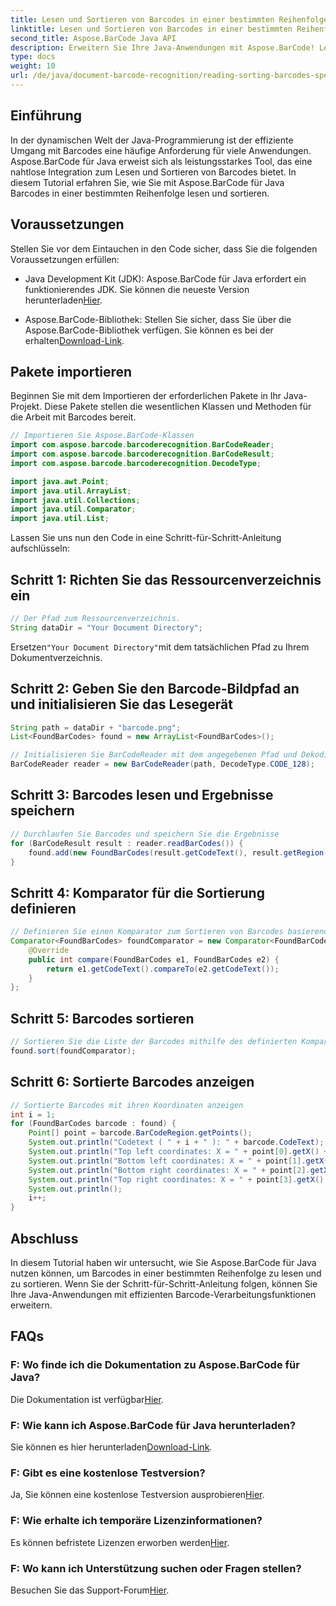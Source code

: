 ```yaml
---
title: Lesen und Sortieren von Barcodes in einer bestimmten Reihenfolge in Java
linktitle: Lesen und Sortieren von Barcodes in einer bestimmten Reihenfolge
second_title: Aspose.BarCode Java API
description: Erweitern Sie Ihre Java-Anwendungen mit Aspose.BarCode! Lernen Sie, Barcodes effizient zu lesen und zu sortieren. Befolgen Sie unsere Schritt-für-Schritt-Anleitung für eine nahtlose Integration.
type: docs
weight: 10
url: /de/java/document-barcode-recognition/reading-sorting-barcodes-specific-order/
---
```


## Einführung

In der dynamischen Welt der Java-Programmierung ist der effiziente Umgang mit Barcodes eine häufige Anforderung für viele Anwendungen. Aspose.BarCode für Java erweist sich als leistungsstarkes Tool, das eine nahtlose Integration zum Lesen und Sortieren von Barcodes bietet. In diesem Tutorial erfahren Sie, wie Sie mit Aspose.BarCode für Java Barcodes in einer bestimmten Reihenfolge lesen und sortieren.

## Voraussetzungen

Stellen Sie vor dem Eintauchen in den Code sicher, dass Sie die folgenden Voraussetzungen erfüllen:

-  Java Development Kit (JDK): Aspose.BarCode für Java erfordert ein funktionierendes JDK. Sie können die neueste Version herunterladen[Hier](https://www.oracle.com/java/technologies/javase-downloads.html).

-  Aspose.BarCode-Bibliothek: Stellen Sie sicher, dass Sie über die Aspose.BarCode-Bibliothek verfügen. Sie können es bei der erhalten[Download-Link](https://releases.aspose.com/barcode/java/).

## Pakete importieren

Beginnen Sie mit dem Importieren der erforderlichen Pakete in Ihr Java-Projekt. Diese Pakete stellen die wesentlichen Klassen und Methoden für die Arbeit mit Barcodes bereit.

```java
// Importieren Sie Aspose.BarCode-Klassen
import com.aspose.barcode.barcoderecognition.BarCodeReader;
import com.aspose.barcode.barcoderecognition.BarCodeResult;
import com.aspose.barcode.barcoderecognition.DecodeType;

import java.awt.Point;
import java.util.ArrayList;
import java.util.Collections;
import java.util.Comparator;
import java.util.List;
```

Lassen Sie uns nun den Code in eine Schritt-für-Schritt-Anleitung aufschlüsseln:

## Schritt 1: Richten Sie das Ressourcenverzeichnis ein

```java
// Der Pfad zum Ressourcenverzeichnis.
String dataDir = "Your Document Directory";
```

 Ersetzen`"Your Document Directory"`mit dem tatsächlichen Pfad zu Ihrem Dokumentverzeichnis.

## Schritt 2: Geben Sie den Barcode-Bildpfad an und initialisieren Sie das Lesegerät

```java
String path = dataDir + "barcode.png";
List<FoundBarCodes> found = new ArrayList<FoundBarCodes>();

// Initialisieren Sie BarCodeReader mit dem angegebenen Pfad und Dekodierungstyp
BarCodeReader reader = new BarCodeReader(path, DecodeType.CODE_128);
```

## Schritt 3: Barcodes lesen und Ergebnisse speichern

```java
// Durchlaufen Sie Barcodes und speichern Sie die Ergebnisse
for (BarCodeResult result : reader.readBarCodes()) {
    found.add(new FoundBarCodes(result.getCodeText(), result.getRegion()));
}
```

## Schritt 4: Komparator für die Sortierung definieren

```java
// Definieren Sie einen Komparator zum Sortieren von Barcodes basierend auf dem Codetext
Comparator<FoundBarCodes> foundComparator = new Comparator<FoundBarCodes>() {
    @Override
    public int compare(FoundBarCodes e1, FoundBarCodes e2) {
        return e1.getCodeText().compareTo(e2.getCodeText());
    }
};
```

## Schritt 5: Barcodes sortieren

```java
// Sortieren Sie die Liste der Barcodes mithilfe des definierten Komparators
found.sort(foundComparator);
```

## Schritt 6: Sortierte Barcodes anzeigen

```java
// Sortierte Barcodes mit ihren Koordinaten anzeigen
int i = 1;
for (FoundBarCodes barcode : found) {
    Point[] point = barcode.BarCodeRegion.getPoints();
    System.out.println("Codetext ( " + i + " ): " + barcode.CodeText);
    System.out.println("Top left coordinates: X = " + point[0].getX() + ", Y = " + point[0].getY());
    System.out.println("Bottom left coordinates: X = " + point[1].getX() + ", Y = " + point[1].getY());
    System.out.println("Bottom right coordinates: X = " + point[2].getX() + ", Y = " + point[2].getY());
    System.out.println("Top right coordinates: X = " + point[3].getX() + ", Y = " + point[3].getY());
    System.out.println();
    i++;
}
```

## Abschluss

In diesem Tutorial haben wir untersucht, wie Sie Aspose.BarCode für Java nutzen können, um Barcodes in einer bestimmten Reihenfolge zu lesen und zu sortieren. Wenn Sie der Schritt-für-Schritt-Anleitung folgen, können Sie Ihre Java-Anwendungen mit effizienten Barcode-Verarbeitungsfunktionen erweitern.

## FAQs

### F: Wo finde ich die Dokumentation zu Aspose.BarCode für Java?
 Die Dokumentation ist verfügbar[Hier](https://reference.aspose.com/barcode/java/).

### F: Wie kann ich Aspose.BarCode für Java herunterladen?
 Sie können es hier herunterladen[Download-Link](https://releases.aspose.com/barcode/java/).

### F: Gibt es eine kostenlose Testversion?
 Ja, Sie können eine kostenlose Testversion ausprobieren[Hier](https://releases.aspose.com/).

### F: Wie erhalte ich temporäre Lizenzinformationen?
 Es können befristete Lizenzen erworben werden[Hier](https://purchase.aspose.com/temporary-license/).

### F: Wo kann ich Unterstützung suchen oder Fragen stellen?
 Besuchen Sie das Support-Forum[Hier](https://forum.aspose.com/c/barcode/13).
